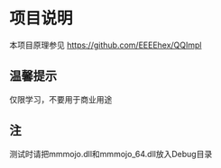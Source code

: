 # 项目说明
本项目原理参见 https://github.com/EEEEhex/QQImpl

## 温馨提示
仅限学习，不要用于商业用途

## 注
测试时请把mmmojo.dll和mmmojo_64.dll放入Debug目录
